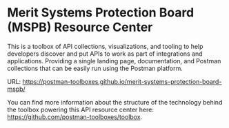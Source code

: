 # Merit Systems Protection Board (MSPB) Resource Center
This is a toolbox of API collections, visualizations, and tooling to help developers discover and put APIs to work as part of integrations and applications. Providing a single landing page, documentation, and Postman collections that can be easily run using the Postman platform.

URL: https://postman-toolboxes.github.io/merit-systems-protection-board-mspb/

You can find more information about the structure of the technology behind the toolbox powering this API resource center here: https://github.com/postman-toolboxes/toolbox.

